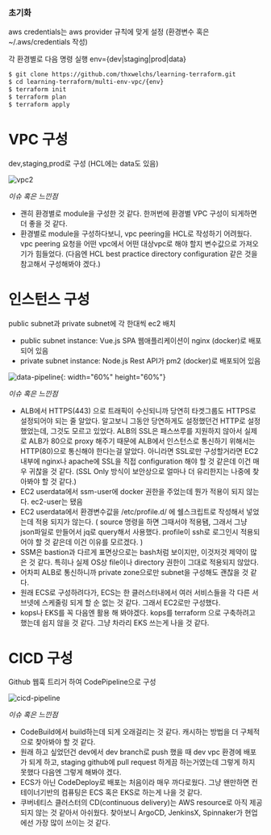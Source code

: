 ### 초기화
aws credentials는 aws provider 규칙에 맞게 설정 (환경변수 혹은 ~/.aws/credentials 작성)

각 환경별로 다음 명령 실행
env={dev|staging|prod|data}
```bash
$ git clone https://github.com/thxwelchs/learning-terraform.git
$ cd learning-terraform/multi-env-vpc/{env}
$ terraform init
$ terraform plan
$ terraform apply
```

# VPC 구성

dev,staging,prod로 구성 (HCL에는 data도 있음)

![vpc2](https://user-images.githubusercontent.com/38197077/80860878-b311c480-8ca5-11ea-9927-22c6deee7b8b.png)

*이슈 혹은 느낀점*

- 괜히 환경별로 module을 구성한 것 같다. 한꺼번에 환경별 VPC 구성이 되게하면 더 좋을 것 같다.
- 환경별로 module을 구성하다보니, vpc peering을 HCL로 작성하기 어려웠다. vpc peering 요청을 어떤 vpc에서 어떤 대상vpc로 해야 할지 변수값으로 가져오기가 힘들었다. (다음엔 HCL best practice directory configuration 같은 것을 참고해서 구성해봐야 겠다.)

# 인스턴스 구성

public subnet과 private subnet에 각 한대씩 ec2 배치

- public subnet instance: Vue.js SPA 웹애플리케이션이 nginx (docker)로 배포되어 있음
- private subnet instance: Node.js Rest API가 pm2 (docker)로 배포되어 있음

![data-pipeline](https://user-images.githubusercontent.com/38197077/80860876-b1480100-8ca5-11ea-8fde-a684fbad096b.jpg){: width="60%" height="60%"}


*이슈 혹은 느낀점*

- ALB에서 HTTPS(443) 으로 트래픽이 수신되니까 당연히 타겟그룹도 HTTPS로 설정되어야 되는 줄 알았다. 알고보니 그동안 당연하게도 설정했던건 HTTP로 설정했었는데, 그것도 모르고 있었다. ALB의 SSL은 패스쓰루를 지원하지 않아서 실제로 ALB가 80으로 proxy 해주기 때문에 ALB에서 인스턴스로 통신하기 위해서는 HTTP(80)으로 통신해야 한다는걸 알았다. 아니라면 SSL로만 구성할거라면 EC2 내부에 nginx나 apache에 SSL을 직접 configuration 해야 할 것 같은데 이건 매우 귀찮을 것 같다. (SSL Only 방식이 보안상으로 얼마나 더 유리한지는 나중에 찾아봐야 할 것 같다.)
- EC2 userdata에서 ssm-user에 docker 권한을 주었는데 뭔가 적용이 되지 않는다. ec2-user는 됐음
- EC2 userdata에서 환경변수값을 /etc/profile.d/ 에 쉘스크립트로 작성해서 넣었는데 적용 되지가 않는다. ( source 명령을 하면 그때서야 적용됌, 그래서 그냥 json파일로 만들어서 jq로 query해서 사용했다. profile이 ssh로 로그인시 적용되어야 할 것 같은데 이건 이유를 모르겠다. )
- SSM은 bastion과 다르게 표면상으로는 bash처럼 보이지만, 이것저것 제약이 많은 것 같다. 특히나 실제 OS상 file이나 directory 권한이 그대로 적용되지 않았다.
- 어차피 ALB로 통신하니까 private zone으로만 subnet을 구성해도 괜찮을 것 같다.
- 원래 ECS로 구성하려다가, ECS는 한 클러스터내에서 여러 서비스들을 각 다른 서브넷에 스케줄링 되게 할 순 없는 것 같다. 그래서 EC2로만 구성했다.
- kops나 EKS를 꼭 다음엔 활용 해 봐야겠다. kops를 terraform 으로 구축하려고 했는데 쉽지 않을 것 같다. 그냥 차라리 EKS 쓰는게 나을 것 같다.


# CICD 구성

Github 웹훅 트리거 하여 CodePipeline으로 구성

![cicd-pipeline](https://user-images.githubusercontent.com/38197077/80860891-c2910d80-8ca5-11ea-8692-899f480327cb.png)

*이슈 혹은 느낀점*

- CodeBuild에서 build하는데 되게 오래걸리는 것 같다. 캐시하는 방법을 더 구체적으로 찾아봐야 할 것 같다.
- 원래 하고 싶었던건 dev에서 dev branch로 push 했을 때 dev vpc 환경에 배포가 되게 하고, staging github에 pull request 하게끔 하는거였는데 그렇게 하지 못했다 다음엔 그렇게 해봐야 겠다.
- ECS가 아닌 CodeDeploy로 배포는 처음이라 매우 까다로웠다. 그냥 왠만하면 컨테이너기반의 컴퓨팅은 ECS 혹은 EKS로 하는게 나을 것 같다.
- 쿠버네티스 클러스터의 CD(continuous delivery)는 AWS resource로 아직 제공되지 않는 것 같아서 아쉬웠다. 찾아보니 ArgoCD, JenkinsX, Spinnaker가 현업에선 가장 많이 쓰이는 것 같다.